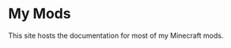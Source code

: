 # My Mods

This site hosts the documentation for most of my Minecraft mods. 

<!--
## Mimic


## Find My Friends 

1.16, 1.17, 1.18 (forge)

## Entity Rain

1.16 & 1.18 (forge)

## Inclusive Enchanting

Allows many vanilla enchantments to go on extra items. For example, fire aspect tools and piercing bows. 

1.16 & 1.19 (forge)

## Tired Shulkers

I ported to 1.18 & 1.19 (forge). Original Authors (iron skulker boxes): ProgWML6, Alexbegt

## Torcherino

Adds special torches that speed up ticks in an area (also lantern and jack-o-lantern variants). GUI to configure radius and speed up amount. Config for tiers with different limits on stats

I ported to 1.18 & 1.19 (forge & fabric). Original Authors: Moze_Intel, sci4me, 3llemes

## Travel Staff

The travel anchors and staff of traveling from EnderIO. 

I ported to fabric (1.18 & 1.19). Original Authors: CastCrafter, MelanX, noeppinoeppi

## Better Combat

Massively improves attack animations. Loads animation definitions for each weapon from data packs. Replaces targeting logic with collision detection on the animated weapon. 

I ported to forge (1.18 & 1.19) and 1.16. Original Author: Daedelus

## PlayerEx

I ported the last forge 1.16.5 version to 1.18. Original Author: CleverNucleus

## Skillable 

Spend xp to level up in different skills which unlocks the ability to use items. Config for which items are unlocked at which skill levels. 

I ported to 1.18 (forge). Original Author: notmajik

## Simple Xp Config

- (ported from 1.12, Original Author: bright_spark)
- 
- 

-->